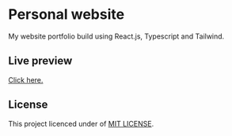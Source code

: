 # Personal website
My website portfolio build using React.js, Typescript and Tailwind.

## Live preview
[Click here.](https://novalll.vercel.app)

## License
This project licenced under of [MIT LICENSE]().